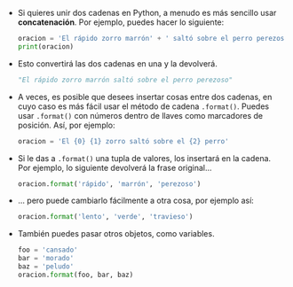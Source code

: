 - Si quieres unir dos cadenas en Python, a menudo es más sencillo usar **concatenación**. Por ejemplo, puedes hacer lo siguiente:

    ```python
    oracion = 'El rápido zorro marrón' + ' saltó sobre el perro perezoso'
    print(oracion)
    ```

- Esto convertirá las dos cadenas en una y la devolverá.

    ```python
    "El rápido zorro marrón saltó sobre el perro perezoso"
    ```

- A veces, es posible que desees insertar cosas entre dos cadenas, en cuyo caso es más fácil usar el método de cadena `.format()`. Puedes usar `.format()` con números dentro de llaves como marcadores de posición. Así, por ejemplo:

    ```python
    oracion = 'El {0} {1} zorro saltó sobre el {2} perro'
    ```

- Si le das a `.format()` una tupla de valores, los insertará en la cadena. Por ejemplo, lo siguiente devolverá la frase original...

    ```python
    oracion.format('rápido', 'marrón', 'perezoso')
    ```

- ... pero puede cambiarlo fácilmente a otra cosa, por ejemplo así:

    ```python
    oracion.format('lento', 'verde', 'travieso')
    ```

- También puedes pasar otros objetos, como variables.

    ```python
    foo = 'cansado'
    bar = 'morado'
    baz = 'peludo'
    oracion.format(foo, bar, baz)
    ```
